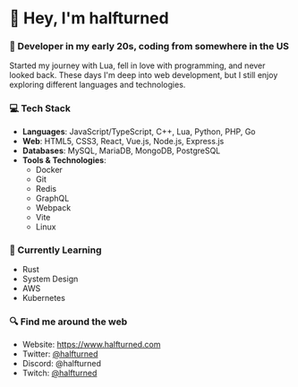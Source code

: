 # 👋 Hey, I'm halfturned

### 🚀 Developer in my early 20s, coding from somewhere in the US

Started my journey with Lua, fell in love with programming, and never looked back. These days I'm deep into web development,
but I still enjoy exploring different languages and technologies.

### 💻 Tech Stack
- **Languages**: JavaScript/TypeScript, C++, Lua, Python, PHP, Go
- **Web**: HTML5, CSS3, React, Vue.js, Node.js, Express.js
- **Databases**: MySQL, MariaDB, MongoDB, PostgreSQL
- **Tools & Technologies**: 
  - Docker
  - Git
  - Redis
  - GraphQL
  - Webpack
  - Vite
  - Linux

### 🌱 Currently Learning
- Rust
- System Design
- AWS
- Kubernetes

### 🔍 Find me around the web
- Website: https://www.halfturned.com
- Twitter: [@halfturned](https://twitter.com/halfturned)
- Discord: @halfturned
- Twitch: [@halfturned](https://twitch.tv/halfturned)
